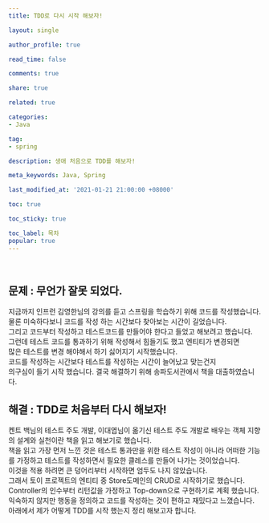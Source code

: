 ```yaml
---
title: TDD로 다시 시작 해보자!

layout: single

author_profile: true

read_time: false

comments: true

share: true

related: true

categories:
- Java

tag:
- spring

description: 생애 처음으로 TDD를 해보자!

meta_keywords: Java, Spring

last_modified_at: '2021-01-21 21:00:00 +08000'

toc: true

toc_sticky: true

toc_label: 목차
popular: true
---
```

<br>

## 문제 : 무언가 잘못 되었다.

지금까지 인프런 김영한님의 강의를 듣고 스프링을 학습하기 위해 코드를 작성했습니다.
물론 미숙하다보니 코드를 작성 하는 시간보다 찾아보는 시간이 길었습니다.  
그리고 코드부터 작성하고 테스트코드를 만들어야 한다고 들었고 해보려고 했습니다.  
그런데 테스트 코드를 통과하기 위해 작성해서 힘들기도 했고 엔티티가 변경되면  
많은 테스트를 변경 해야해서 하기 싫어지기 시작했습니다.  
코드를 작성하는 시간보다 테스트를 작성하는 시간이 늘어났고 맞는건지  
의구심이 들기 시작 했습니다. 결국 해결하기 위해 송파도서관에서 책을 대출하였습니다.

## 해결 : TDD로 처음부터 다시 해보자!

켄트 백님의 테스트 주도 개발, 이대엽님이 옮기신 테스트 주도 개발로 배우는 객체 지향의 설계와 실천이란
책을 읽고 해보기로 했습니다.  
책을 읽고 가장 먼저 느낀 것은 테스트 통과만을 위한 테스트 작성이 아니라 어떠한 기능를 가정하고
테스트를 작성하면서 필요한 클레스를 만들어 나가는 것이었습니다.  
이것을 적용 하려면 큰 덩어리부터 시작하면 엄두도 나지 않았습니다.  
그래서 토이 프로젝트의 엔티티 중 Store도메인의 CRUD로 시작하기로 했습니다.  
Controller의 인수부터 리턴값을 가정하고 Top-down으로 구현하기로 계획 했습니다.
익숙하지 않지만 행동을 정의하고 코드를 작성하는 것이 편하고 재밌다고 느꼈습니다.  
아래에서 제가 어떻게 TDD를 시작 했는지 정리 해보고자 합니다.

